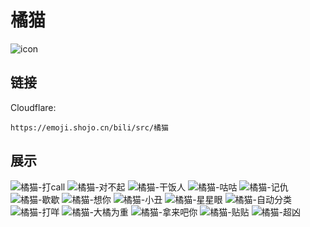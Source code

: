 # 橘猫
![icon](https://emoji.shojo.cn/bili/src/橘猫/icon.png)
## 链接
Cloudflare:
```
https://emoji.shojo.cn/bili/src/橘猫
```
## 展示
![橘猫-打call](https://emoji.shojo.cn/bili/src/橘猫/橘猫-打call.png)
![橘猫-对不起](https://emoji.shojo.cn/bili/src/橘猫/橘猫-对不起.png)
![橘猫-干饭人](https://emoji.shojo.cn/bili/src/橘猫/橘猫-干饭人.png)
![橘猫-咕咕](https://emoji.shojo.cn/bili/src/橘猫/橘猫-咕咕.png)
![橘猫-记仇](https://emoji.shojo.cn/bili/src/橘猫/橘猫-记仇.png)
![橘猫-歇歇](https://emoji.shojo.cn/bili/src/橘猫/橘猫-歇歇.png)
![橘猫-想你](https://emoji.shojo.cn/bili/src/橘猫/橘猫-想你.png)
![橘猫-小丑](https://emoji.shojo.cn/bili/src/橘猫/橘猫-小丑.png)
![橘猫-星星眼](https://emoji.shojo.cn/bili/src/橘猫/橘猫-星星眼.png)
![橘猫-自动分类](https://emoji.shojo.cn/bili/src/橘猫/橘猫-自动分类.png)
![橘猫-打咩](https://emoji.shojo.cn/bili/src/橘猫/橘猫-打咩.png)
![橘猫-大橘为重](https://emoji.shojo.cn/bili/src/橘猫/橘猫-大橘为重.png)
![橘猫-拿来吧你](https://emoji.shojo.cn/bili/src/橘猫/橘猫-拿来吧你.png)
![橘猫-贴贴](https://emoji.shojo.cn/bili/src/橘猫/橘猫-贴贴.png)
![橘猫-超凶](https://emoji.shojo.cn/bili/src/橘猫/橘猫-超凶.png)
